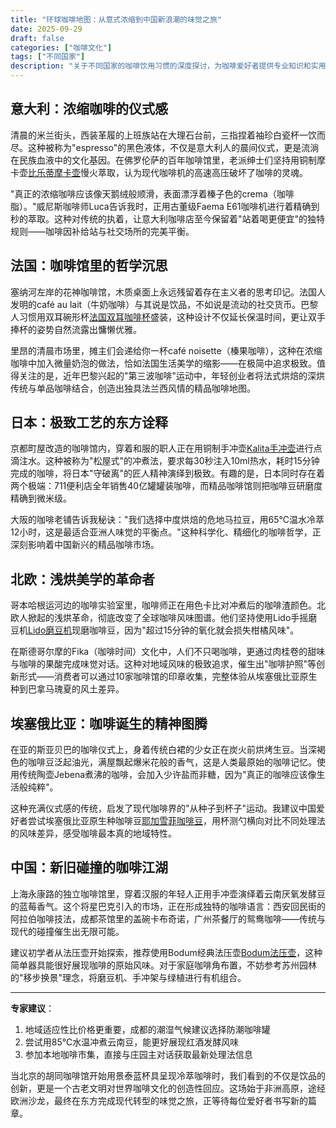 ```yaml
---
title: "环球咖啡地图：从意式浓缩到中国新浪潮的味觉之旅"
date: 2025-09-29
draft: false
categories: ["咖啡文化"]
tags: ["不同国家"]
description: "关于不同国家的咖啡饮用习惯的深度探讨，为咖啡爱好者提供专业知识和实用指南。"
---
```


## 意大利：浓缩咖啡的仪式感
清晨的米兰街头，西装革履的上班族站在大理石台前，三指捏着袖珍白瓷杯一饮而尽。这种被称为"espresso"的黑色液体，不仅是意大利人的晨间仪式，更是流淌在民族血液中的文化基因。在佛罗伦萨的百年咖啡馆里，老派绅士们坚持用铜制摩卡壶[比乐蒂摩卡壶](https://www.amazon.com/s?k=%E6%AF%94%E4%B9%90%E8%92%82%E6%91%A9%E5%8D%A1%E5%A3%B6&tag=coffeeprism-20)慢火萃取，认为现代咖啡机的高速高压破坏了咖啡的灵魂。

"真正的浓缩咖啡应该像天鹅绒般顺滑，表面漂浮着榛子色的crema（咖啡脂）。"威尼斯咖啡师Luca告诉我时，正用古董级Faema E61咖啡机进行着精确到秒的萃取。这种对传统的执着，让意大利咖啡店至今保留着"站着喝更便宜"的独特规则——咖啡因补给站与社交场所的完美平衡。

## 法国：咖啡馆里的哲学沉思
塞纳河左岸的花神咖啡馆，木质桌面上永远残留着存在主义者的思考印记。法国人发明的café au lait（牛奶咖啡）与其说是饮品，不如说是流动的社交货币。巴黎人习惯用双耳碗形杯[法国双耳咖啡杯](https://www.amazon.com/s?k=%E6%B3%95%E5%9B%BD%E5%8F%8C%E8%80%B3%E5%92%96%E5%95%A1%E6%9D%AF&tag=coffeeprism-20)盛装，这种设计不仅延长保温时间，更让双手捧杯的姿势自然流露出慵懒优雅。

里昂的清晨市场里，摊主们会递给你一杯café noisette（榛果咖啡），这种在浓缩咖啡中加入微量奶泡的做法，恰如法国生活美学的缩影——在极简中追求极致。值得关注的是，近年巴黎兴起的"第三波咖啡"运动中，年轻创业者将法式烘焙的深烘传统与单品咖啡结合，创造出独具法兰西风情的精品咖啡地图。

## 日本：极致工艺的东方诠释
京都町屋改造的咖啡馆内，穿着和服的职人正在用铜制手冲壶[Kalita手冲壶](https://www.amazon.com/s?k=Kalita%E6%89%8B%E5%86%B2%E5%A3%B6&tag=coffeeprism-20)进行点滴注水。这种被称为"松屋式"的冲煮法，要求每30秒注入10ml热水，耗时15分钟完成的咖啡，将日本"守破离"的匠人精神演绎到极致。有趣的是，日本同时存在着两个极端：711便利店全年销售40亿罐罐装咖啡，而精品咖啡馆则把咖啡豆研磨度精确到微米级。

大阪的咖啡老铺告诉我秘诀："我们选择中度烘焙的危地马拉豆，用65℃温水冷萃12小时，这是最适合亚洲人味觉的平衡点。"这种科学化、精细化的咖啡哲学，正深刻影响着中国新兴的精品咖啡市场。

## 北欧：浅烘美学的革命者
哥本哈根运河边的咖啡实验室里，咖啡师正在用色卡比对冲煮后的咖啡渣颜色。北欧人掀起的浅烘革命，彻底改变了全球咖啡风味图谱。他们坚持使用Lido手摇磨豆机[Lido磨豆机](https://www.amazon.com/s?k=Lido%E7%A3%A8%E8%B1%86%E6%9C%BA&tag=coffeeprism-20)现磨咖啡豆，因为"超过15分钟的氧化就会损失柑橘风味"。

在斯德哥尔摩的Fika（咖啡时间）文化中，人们不只喝咖啡，更通过肉桂卷的甜味与咖啡的果酸完成味觉对话。这种对地域风味的极致追求，催生出"咖啡护照"等创新形式——消费者可以通过10家咖啡馆的印章收集，完整体验从埃塞俄比亚原生种到巴拿马瑰夏的风土差异。

## 埃塞俄比亚：咖啡诞生的精神图腾
在亚的斯亚贝巴的咖啡仪式上，身着传统白裙的少女正在炭火前烘烤生豆。当深褐色的咖啡豆泛起油光，满屋飘起爆米花般的香气，这是人类最原始的咖啡记忆。使用传统陶壶Jebena煮沸的咖啡，会加入少许盐而非糖，因为"真正的咖啡应该像生活般纯粹"。

这种充满仪式感的传统，启发了现代咖啡界的"从种子到杯子"运动。我建议中国爱好者尝试埃塞俄比亚原生种咖啡豆[耶加雪菲咖啡豆](https://www.amazon.com/s?k=%E8%80%B6%E5%8A%A0%E9%9B%AA%E8%8F%B2%E5%92%96%E5%95%A1%E8%B1%86&tag=coffeeprism-20)，用杯测勺横向对比不同处理法的风味差异，感受咖啡最本真的地域特性。

## 中国：新旧碰撞的咖啡江湖
上海永康路的独立咖啡馆里，穿着汉服的年轻人正用手冲壶演绎着云南厌氧发酵豆的蓝莓香气。这个将星巴克引入的市场，正在形成独特的咖啡语言：西安回民街的阿拉伯咖啡技法，成都茶馆里的盖碗卡布奇诺，广州茶餐厅的鸳鸯咖啡——传统与现代的碰撞催生出无限可能。

建议初学者从法压壶开始探索，推荐使用Bodum经典法压壶[Bodum法压壶](https://www.amazon.com/s?k=Bodum%E6%B3%95%E5%8E%8B%E5%A3%B6&tag=coffeeprism-20)，这种简单器具能很好展现咖啡的原始风味。对于家庭咖啡角布置，不妨参考苏州园林的"移步换景"理念，将磨豆机、手冲架与绿植进行有机组合。

---

**专家建议**：
1. 地域适应性比价格更重要，成都的潮湿气候建议选择防潮咖啡罐
2. 尝试用85℃水温冲煮云南豆，能更好展现红酒发酵风味
3. 参加本地咖啡市集，直接与庄园主对话获取最新处理法信息

当北京的胡同咖啡馆开始用景泰蓝杯具呈现冷萃咖啡时，我们看到的不仅是饮品的创新，更是一个古老文明对世界咖啡文化的创造性回应。这场始于非洲高原，途经欧洲沙龙，最终在东方完成现代转型的味觉之旅，正等待每位爱好者书写新的篇章。